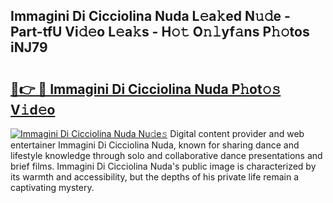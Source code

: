 ## Immagini Di Cicciolina Nuda L𝚎a𝚔ed N𝚞𝚍e - Part-tfU Vi𝚍𝚎o L𝚎a𝚔s - H𝚘𝚝 O𝚗𝚕yf𝚊ns P𝚑𝚘tos iNJ79

# <h2><a href="http://kff5rld.oniu.top/?m=Immagini+Di+Cicciolina+Nuda">🔗👉 🔴 Immagini Di Cicciolina Nuda P𝚑ot𝚘𝚜 V𝚒d𝚎o</a></h2>

[![Immagini Di Cicciolina Nuda Nu𝚍e𝚜](https://i.imgur.com/0qMVB7G.gif)](http://kff5rld.oniu.top/?m=Immagini+Di+Cicciolina+Nuda)
Digital content provider and web entertainer Immagini Di Cicciolina Nuda, known for sharing dance and lifestyle knowledge through solo and collaborative dance presentations and brief films. Immagini Di Cicciolina Nuda's public image is characterized by its warmth and accessibility, but the depths of his private life remain a captivating mystery.  
